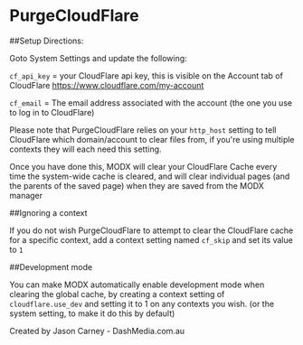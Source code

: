 PurgeCloudFlare
===============

##Setup Directions:

Goto System Settings and update the following:

`cf_api_key` = your CloudFlare api key, this is visible on the Account tab of CloudFlare https://www.cloudflare.com/my-account

`cf_email`   = The email address associated with the account (the one you use to log in to CloudFlare)

Please note that PurgeCloudFlare relies on your `http_host` setting to tell CloudFlare which domain/account to clear files from, if you're using multiple contexts they will each need this setting.

Once you have done this, MODX will clear your CloudFlare Cache every time the system-wide cache is cleared, and will clear individual pages (and the parents of the saved page) when they are saved from the MODX manager

##Ignoring a context

If you do not wish PurgeCloudFlare to attempt to clear the CloudFlare cache for a specific context, add a context setting named `cf_skip` and set its value to `1`

##Development mode

You can make MODX automatically enable development mode when clearing the global cache, by creating a context setting of `cloudflare.use_dev` and setting it to 1 on any contexts you wish. (or the system setting, to make it do this by default)

Created by Jason Carney - DashMedia.com.au